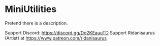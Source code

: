 # MiniUtilities
Pretend there is a description.

Support Discord: https://discord.gg/Dq2KEauuTD
Support Ridanisaurus (Artist) at https://www.patreon.com/ridanisaurus
